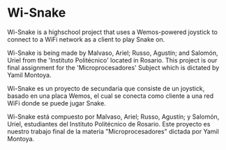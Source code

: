 # Wi-Snake
Wi-Snake is a highschool project that uses a Wemos-powered joystick to connect to a WiFi network as a client to play Snake on.

Wi-Snake is being made by Malvaso, Ariel; Russo, Agustín; and Salomón, Uriel from the 'Instituto Politécnico' located in Rosario. This project is our final assignment for the 'Microprocesadores' Subject which is dictated by Yamil Montoya.


Wi-Snake es un proyecto de secundaria que consiste de un joystick, basado en una placa Wemos, el cual se conecta como cliente a una red WiFi donde se puede jugar Snake.

Wi-Snake está compuesto por Malvaso, Ariel; Russo, Agustín; y Salomón, Uriel, estudiantes del Instituto Politécnico de Rosario. Este proyecto es nuestro trabajo final de la materia "Microprocesadores" dictada por Yamil Montoya.
